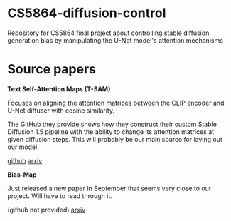 # CS5864-diffusion-control
Repository for CS5864 final project about controlling stable diffusion generation bias by manipulating the U-Net model's attention mechanisms



# Source papers

**Text Self-Attention Maps (T-SAM)**

Focuses on aligning the attention matrices between the CLIP encoder and U-Net diffuser with cosine similarity.

The GitHub they provide shows how they construct their custom Stable Diffusion 1.5 pipeline with the ability to change its attention matrices at given diffusion steps. This will probably be our main source for laying out our model.

[github](https://github.com/t-sam-diffusion/code)
[arxiv](https://arxiv.org/pdf/2411.15236)



**Bias-Map**

Just released a new paper in September that seems very close to our project. Will have to read through it.

(github not provided)
[arxiv](https://www.arxiv.org/pdf/2509.13496)

